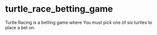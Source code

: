 # turtle_race_betting_game
Turtle Racing is a betting game where You must pick one of six turtles to place a bet on.
